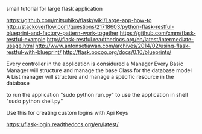 small tutorial for large flask application

https://github.com/mitsuhiko/flask/wiki/Large-app-how-to
http://stackoverflow.com/questions/21718603/python-flask-restful-blueprint-and-factory-pattern-work-together
https://github.com/xmm/flask-restful-example
http://flask-restful.readthedocs.org/en/latest/intermediate-usage.html
http://www.antonsetiawan.com/archives/2014/02/using-flask-restful-with-blueprint/
http://flask.pocoo.org/docs/0.10/blueprints/

Every controller in the application is considured a Manager
Every Basic Manager will structure and manage the base Class for the database model
A List manager will structure and manage a spécific resource in the database

to run the application "sudo python run.py"
to use the application in shell "sudo python shell.py"

Use this for creating custom logins with Api Keys

https://flask-login.readthedocs.org/en/latest/